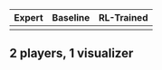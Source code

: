 <!--
<table>
    <tr>
      <td>1</td>
      <th><audio controls autoplay>
        <source src="https://github.com/eric551130/MusicDemo/raw/refs/heads/main/WAV_1111/song_1_0.88713.wav"
        type="audio/mpeg">
       </audio></th>
    </tr>
    <tr>
      <td>2</td>
      <td><audio controls autoplay>
        <source src="https://github.com/eric551130/MusicDemo/raw/refs/heads/main/WAV_1111/song_2_0.86003.wav"
        type="audio/mpeg">
       </audio></td>
    </tr>
    <tr>
      <td>3</td>
      <th><audio controls autoplay>
        <source src="https://github.com/eric551130/MusicDemo/raw/refs/heads/main/WAV_1111/song_3_0.92767.wav"
        type="audio/mpeg">
       </audio></th>   
    </tr>  
    <tr>
        <td>4</td>
      <td><audio controls autoplay>
        <source src="https://github.com/eric551130/MusicDemo/raw/refs/heads/main/WAV_1111/song_4_0.89385.wav"
        type="audio/mpeg">
       </audio></td>
    </tr>
    <tr>
        <td>5</td>
      <td><audio controls autoplay>
        <source src="https://github.com/eric551130/MusicDemo/raw/refs/heads/main/WAV_1111/song_5_0.83701.wav"
        type="audio/mpeg">
       </audio></td>
    </tr>
</table>
-->

<!-- <audio controls autoplay>
        <source src="https://raw.githubusercontent.com/eric551130/MusicDemo/main/WAV_1111/song_5_0.83701.wav"
        type="audio/mpeg">
       </audio></th> -->

<!-- <table>
  <thead>
    <tr>
      <th>Expert</th>
      <th>Baseline</th>
      <th>RL-Trained</th>
    </tr>
  </thead>
  <tbody>
    <tr>
        <td>
          <div>
            <midi-visualizer type="piano-roll" id="mainVisualizer" src="https://raw.githubusercontent.com/eric551130/MusicDemo/main/MIDI_1111/expert_009.mid"></midi-visualizer>
            <midi-player src="https://raw.githubusercontent.com/eric551130/MusicDemo/main/MIDI_1111/expert_009.mid" sound-font visualizer="#mainVisualizer" id="mainPlayer">
            </midi-player>
          </div>
        </td>
        <td>
          <div>
            <midi-visualizer type="piano-roll" id="mainVisualizer" src="https://raw.githubusercontent.com/eric551130/MusicDemo/main/MIDI_1111/expert_009.mid"></midi-visualizer>
            <midi-player src="https://raw.githubusercontent.com/eric551130/MusicDemo/main/MIDI_1111/expert_009.mid" sound-font visualizer="#mainVisualizer" id="mainPlayer">
            </midi-player>
          </div>       
        </td>
        <td>
          <div>
            <midi-visualizer type="piano-roll" id="mainVisualizer" src="https://raw.githubusercontent.com/eric551130/MusicDemo/main/MIDI_1111/expert_009.mid"></midi-visualizer>
            <midi-player src="https://raw.githubusercontent.com/eric551130/MusicDemo/main/MIDI_1111/expert_009.mid" sound-font visualizer="#mainVisualizer" id="mainPlayer">
            </midi-player>
          </div>       
        </td>
    </tr>
  </tbody>
</table>

<table>
  <thead>
    <tr>
      <th>Expert</th>
      <th>Baseline</th>
      <th>RL-Trained</th>
    </tr>
  </thead>
  <tbody>
    <tr>
        <td>
          <div>
            <midi-visualizer type="piano-roll" id="mainVisualizer4" src="https://raw.githubusercontent.com/eric551130/MusicDemo/main/MIDI_1111/expert_009.mid"></midi-visualizer>
            <midi-player src="https://raw.githubusercontent.com/eric551130/MusicDemo/main/MIDI_1111/expert_009.mid" sound-font visualizer="#mainVisualizer4" id="mainPlayer">
            </midi-player>
          </div>
        </td>
        <td>
          <div>
            <midi-visualizer type="piano-roll" id="mainVisualizer5" src="https://raw.githubusercontent.com/eric551130/MusicDemo/main/MIDI_1111/expert_009.mid"></midi-visualizer>
            <midi-player src="https://raw.githubusercontent.com/eric551130/MusicDemo/main/MIDI_1111/expert_009.mid" sound-font visualizer="#mainVisualizer5" id="mainPlayer">
            </midi-player>
          </div>       
        </td>
        <td>
          <div>
            <midi-visualizer type="piano-roll" id="mainVisualizer6" src="https://raw.githubusercontent.com/eric551130/MusicDemo/main/MIDI_1111/expert_009.mid"></midi-visualizer>
            <midi-player src="https://raw.githubusercontent.com/eric551130/MusicDemo/main/MIDI_1111/expert_009.mid" sound-font visualizer="#mainVisualizer6" id="mainPlayer">
            </midi-player>
          </div>       
        </td>
    </tr>
  </tbody>
</table> -->


<section id="section2">
  <table>
    <thead>
      <tr>
        <th>Expert</th>
        <th>Baseline</th>
        <th>RL-Trained</th>
      </tr>
    </thead>
    <tbody>
      <tr>
          <td>
            <div>
              <midi-player src="https://raw.githubusercontent.com/eric551130/MusicDemo/main/MIDI_1111/expert_009.mid" sound-font visualizer="#section2 mainVisualizer">
              </midi-player>
            </div>
          </td>
          <td>
            <div>
              <midi-player src="https://raw.githubusercontent.com/eric551130/MusicDemo/main/MIDI_1111/expert_009.mid" sound-font visualizer="#section2 mainVisualizer">
              </midi-player>
            </div>       
          </td>
          <td>
            <div>
              <midi-player src="https://raw.githubusercontent.com/eric551130/MusicDemo/main/MIDI_1111/expert_009.mid" sound-font visualizer="#section2 mainVisualizer">
              </midi-player>
            </div>       
          </td>
      </tr>
    </tbody>
  </table>
  <midi-visualizer type="piano-roll"></midi-visualizer>
  
</section>

<section id="section3">
<h2>2 players, 1 visualizer</h2>
              <midi-player src="https://raw.githubusercontent.com/eric551130/MusicDemo/main/MIDI_1111/expert_009.mid" sound-font visualizer="#section3 mainVisualizer">
              </midi-player>
              <midi-player src="https://raw.githubusercontent.com/eric551130/MusicDemo/main/MIDI_1111/song_1_0.88713.mid" sound-font visualizer="#section3 mainVisualizer">
              </midi-player>
<midi-visualizer
  type="piano-roll">
</midi-visualizer>
</section>

<script src="https://cdn.jsdelivr.net/combine/npm/tone@14.7.58,npm/@magenta/music@1.23.1/es6/core.js,npm/focus-visible@5,npm/html-midi-player@1.4.0"></script>
